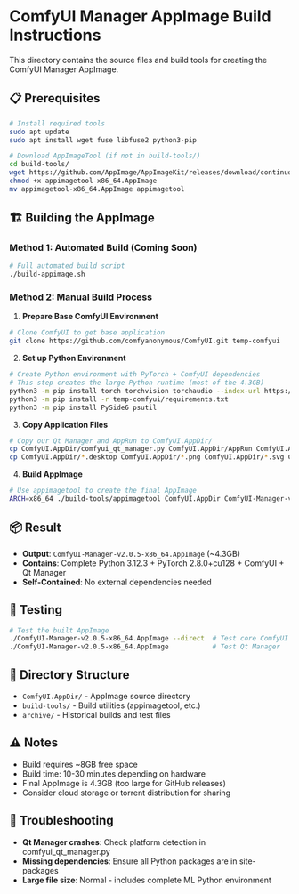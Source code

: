 # ComfyUI Manager AppImage Build Instructions

This directory contains the source files and build tools for creating the ComfyUI Manager AppImage.

## 📋 Prerequisites

```bash
# Install required tools
sudo apt update
sudo apt install wget fuse libfuse2 python3-pip

# Download AppImageTool (if not in build-tools/)
cd build-tools/
wget https://github.com/AppImage/AppImageKit/releases/download/continuous/appimagetool-x86_64.AppImage
chmod +x appimagetool-x86_64.AppImage
mv appimagetool-x86_64.AppImage appimagetool
```

## 🏗️ Building the AppImage

### Method 1: Automated Build (Coming Soon)
```bash
# Full automated build script
./build-appimage.sh
```

### Method 2: Manual Build Process

1. **Prepare Base ComfyUI Environment**
```bash
# Clone ComfyUI to get base application
git clone https://github.com/comfyanonymous/ComfyUI.git temp-comfyui
```

2. **Set up Python Environment**
```bash
# Create Python environment with PyTorch + ComfyUI dependencies
# This step creates the large Python runtime (most of the 4.3GB)
python3 -m pip install torch torchvision torchaudio --index-url https://download.pytorch.org/whl/cu118
python3 -m pip install -r temp-comfyui/requirements.txt
python3 -m pip install PySide6 psutil
```

3. **Copy Application Files**
```bash
# Copy our Qt Manager and AppRun to ComfyUI.AppDir/
cp ComfyUI.AppDir/comfyui_qt_manager.py ComfyUI.AppDir/AppRun ComfyUI.AppDir/
cp ComfyUI.AppDir/*.desktop ComfyUI.AppDir/*.png ComfyUI.AppDir/*.svg ComfyUI.AppDir/
```

4. **Build AppImage**
```bash
# Use appimagetool to create the final AppImage
ARCH=x86_64 ./build-tools/appimagetool ComfyUI.AppDir ComfyUI-Manager-v2.0.5-x86_64.AppImage
```

## 📦 Result

- **Output**: `ComfyUI-Manager-v2.0.5-x86_64.AppImage` (~4.3GB)
- **Contains**: Complete Python 3.12.3 + PyTorch 2.8.0+cu128 + ComfyUI + Qt Manager
- **Self-Contained**: No external dependencies needed

## 🚀 Testing

```bash
# Test the built AppImage
./ComfyUI-Manager-v2.0.5-x86_64.AppImage --direct  # Test core ComfyUI
./ComfyUI-Manager-v2.0.5-x86_64.AppImage           # Test Qt Manager
```

## 📁 Directory Structure

- `ComfyUI.AppDir/` - AppImage source directory
- `build-tools/` - Build utilities (appimagetool, etc.)
- `archive/` - Historical builds and test files

## ⚠️ Notes

- Build requires ~8GB free space
- Build time: 10-30 minutes depending on hardware
- Final AppImage is 4.3GB (too large for GitHub releases)
- Consider cloud storage or torrent distribution for sharing

## 🐛 Troubleshooting

- **Qt Manager crashes**: Check platform detection in comfyui_qt_manager.py
- **Missing dependencies**: Ensure all Python packages are in site-packages
- **Large file size**: Normal - includes complete ML Python environment